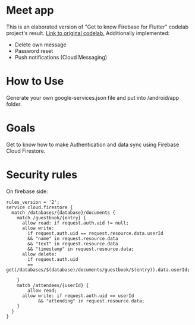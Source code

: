# Meet app
This is an elaborated version of "Get to know Firebase for Flutter" codelab project's result.
[Link to original codelab.](https://firebase.google.com/codelabs/firebase-get-to-know-flutter#0)
Additionally implemented:
- Delete own message
- Password reset
- Push notifications (Cloud Messaging)

# How to Use
Generate your own google-services.json file and put into /android/app folder.

# Goals
Get to know how to make Authentication and data sync using Firebase Cloud Firestore.

# Security rules
On firebase side:

    rules_version = '2';
    service cloud.firestore {
      match /databases/{database}/documents {
        match /guestbook/{entry} {
          allow read: if request.auth.uid != null;
          allow write:
            if request.auth.uid == request.resource.data.userId
            && "name" in request.resource.data
            && "text" in request.resource.data
            && "timestamp" in request.resource.data;
          allow delete:
            if request.auth.uid
            == get(/databases/$(database)/documents/guestbook/$(entry)).data.userId;

        }
        match /attendees/{userId} {
            allow read;
          allow write: if request.auth.uid == userId
                && "attending" in request.resource.data;
        }
      }
    }
